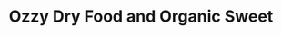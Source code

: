 ---
title: "Ozzy Dry Food and Organic Sweet"
url: /dorking/ozzy-dry-food-and-organic-sweet/
shop: confectionery
---